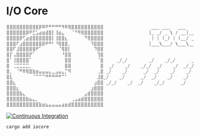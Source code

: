# I/O Core

>










```c
⣿⣿⣿⣿⣿⣿⣿⣿⣿⣿⡿⠿⠟⠛⠛⠛⠛⠻⠿⢿⣿⣿⣿⣿⣿⣿⣿⣿⣿⣿                  ___ ___   ___
⣿⣿⣿⣿⣿⣿⡿⠟⣋⣡⣴⣶⣾⣿⡇⢸⣶⣄⠀⠀⠈⠙⠻⢿⣿⣿⣿⣿⣿⣿                 |_ _/ _ \ / __|___ _ _ ___
⣿⣿⣿⣿⡿⢋⣴⣾⣿⣿⣿⣿⣿⣿⡇⢸⣿⣿⣆⠀⠀⠀⠀⠀⠙⢿⣿⣿⣿⣿                  | | (_) | (__/ _ \ '_/ -_)
⣿⣿⣿⠏⣰⣿⣿⣿⣿⣿⣿⡿⠟⠛⠃⠘⢿⣿⣿⡀⠀⠀⠀⠀⠀⠀⠹⣿⣿⣿                 |___\___/ \___\___/_| \___|
⣿⣿⠏⣸⣿⣿⣿⣿⣿⠟⠁⠀⠀⠀⠀⠀⠈⢿⣿⡇⠀⠀⠀⠀⠀⠀⠀⠹⣿⣿
⣿⡏⢠⣿⣿⣿⣿⡟⠁⠀⠀⠀⠀⠀⠀⠀⠀⠘⣿⣿⠀⠀⠀⠀⠀⠀⠀⠀⢹⣿
⣿⠁⢸⣿⣿⣿⣿⠁⠀⠀⠀⠀⠀⠀⠀⠀⠀⠀⣿⣿⠀⠀⠀⠀⠀⠀⠀⠀⠈⣿     _/_/        _/    _/_/      _/    _/        _/_/
⣿⠀⢈⣉⣉⣉⣉⡀⠀⠀⠀⠀⠀⠀⠀⠀⠀⠀⣿⣿⠀⠀⠀⠀⠀⠀⠀⠀⠀⣿  _/    _/    _/_/  _/    _/  _/_/  _/_/      _/    _/
⣿⡀⠀⠈⠛⠿⢿⣿⣷⣶⣤⣤⣤⣄⣀⣠⣤⣄⡉⠻⠀⠀⠀⠀⠀⠀⠀⠀⢀⣿ _/    _/      _/  _/    _/    _/    _/      _/    _/
⣿⣇⠀⠀⠀⠀⠀⠀⠈⠉⠉⠉⠛⠛⠛⠛⠛⠉⠁⠀⠀⠀⠀⠀⠀⠀⠀⠀⣸⣿_/    _/      _/  _/    _/    _/    _/      _/    _/
⣿⣿⣆⠀⠀⠀⠀⠀⠀⠀⠀⠀⠀⠀⠀⠀⠀⠀⠀⠀⠀⠀⠀⠀⠀⠀⠀⣰⣿⣿ _/_/    _/  _/    _/_/      _/    _/  _/    _/_/
⣿⣿⣿⣆⠀⠀⠀⠀⠀⠀⠀⠀⠀⠀⠀⠀⠀⠀⠀⠀⠀⠀⠀⠀⠀⠀⣰⣿⣿⣿
⣿⣿⣿⣿⣷⣄⠀⠀⠀⠀⠀⠀⠀⠀⠀⠀⠀⠀⠀⠀⠀⠀⠀⠀⣠⣾⣿⣿⣿⣿
⣿⣿⣿⣿⣿⣿⣷⣦⣄⡀⠀⠀⠀⠀⠀⠀⠀⠀⠀⠀⢀⣠⣴⣾⣿⣿⣿⣿⣿⣿
⣿⣿⣿⣿⣿⣿⣿⣿⣿⣿⣷⣶⣦⣤⣤⣤⣤⣴⣶⣾⣿⣿⣿⣿⣿⣿⣿⣿⣿⣿
```


[![Continuous Integration](https://github.com/gabrielfalcao/iocore/actions/workflows/ci.yml/badge.svg)](https://github.com/gabrielfalcao/iocore/actions/workflows/ci.yml)


```bash
cargo add iocore
```
